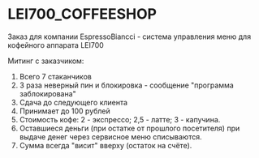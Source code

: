 # LEI700_COFFEESHOP
Заказ для компании EspressoBiancci - система управления меню для кофейного аппарата LEI700

Митинг с заказчиком:

1. Всего 7 стаканчиков
2. 3 раза неверный пин и блокировка - сообщение "программа заблокирована"
3. Сдача до следующего клиента
4. Принимает до 100 рублей
5. Стоимость кофе:
    2  - экспрессо;
    2,5 - латте;
    3  - капучина.
6. Оставшиеся деньги (при остатке от прошлого посетителя) при выдаче денег через сервисное меню списываются.
7. Сумма всегда "висит" вверху (остаток на счёте).
